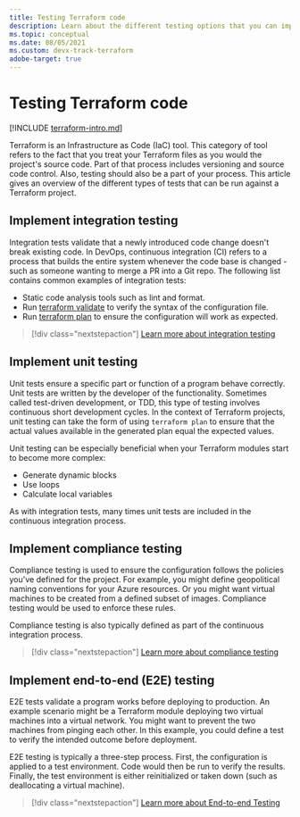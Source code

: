 ```yaml
---
title: Testing Terraform code
description: Learn about the different testing options that you can implement to validate Terraform projects.
ms.topic: conceptual
ms.date: 08/05/2021
ms.custom: devx-track-terraform
adobe-target: true
---
```


# Testing Terraform code

[!INCLUDE [terraform-intro.md](includes/terraform-intro.md)]

Terraform is an Infrastructure as Code (IaC) tool. This category of tool refers to the fact that you treat your Terraform files as you would the project's source code. Part of that process includes versioning and source code control. Also, testing should also be a part of your process. This article gives an overview of the different types of tests that can be run against a Terraform project.

## Implement integration testing

Integration tests validate that a newly introduced code change doesn't break existing code. In DevOps, continuous integration (CI) refers to a process that builds the entire system whenever the code base is changed - such as someone wanting to merge a PR into a Git repo. The following list contains common examples of integration tests:

- Static code analysis tools such as lint and format.
- Run [terraform validate](https://www.terraform.io/docs/commands/validate.html) to verify the syntax of the configuration file.
- Run [terraform plan](https://www.terraform.io/docs/commands/validate.html) to ensure the configuration will work as expected.

> [!div class="nextstepaction"]
> [Learn more about integration testing](best-practices-integration-testing.md)

## Implement unit testing

Unit tests ensure a specific part or function of a program behave correctly. Unit tests are written by the developer of the functionality. Sometimes called test-driven development, or TDD, this type of testing involves continuous short development cycles. In the context of Terraform projects, unit testing can take the form of using `terraform plan` to ensure that the actual values available in the generated plan equal the expected values. 

Unit testing can be especially beneficial when your Terraform modules start to become more complex:

- Generate dynamic blocks
- Use loops
- Calculate local variables

As with integration tests, many times unit tests are included in the continuous integration process.

## Implement compliance testing

Compliance testing is used to ensure the configuration follows the policies you've defined for the project. For example, you might define geopolitical naming conventions for your Azure resources. Or you might want virtual machines to be created from a defined subset of images. Compliance testing would be used to enforce these rules.

Compliance testing is also typically defined as part of the continuous integration process.

> [!div class="nextstepaction"]
> [Learn more about compliance testing](best-practices-compliance-testing.md)

## Implement end-to-end (E2E) testing

E2E tests validate a program works before deploying to production. An example scenario might be a Terraform module deploying two virtual machines into a virtual network. You might want to prevent the two machines from pinging each other. In this example, you could define a test to verify the intended outcome before deployment.

E2E testing is typically a three-step process. First, the configuration is applied to a test environment. Code would then be run to verify the results. Finally, the test environment is either reinitialized or taken down (such as deallocating a virtual machine).

> [!div class="nextstepaction"]
> [Learn more about End-to-end Testing](best-practices-end-to-end-testing.md)
